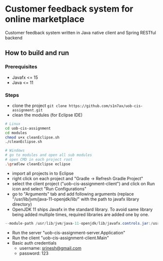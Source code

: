# Customer feedback system for online marketplace

Customer feedback system written in Java native client and Spring RESTful backend



## How to build and run

### Prerequisites
* Javafx <= 15
* Java <= 11

### Steps

* clone the project `git clone https://github.com/s1n7ax/uob-cis-assignment.git`
* clean the modules (for Eclipse IDE)

```bash
# Linux
cd uob-cis-assignment
cd modules
chmod u+x cleanEclipse.sh
./cleanEclipse.sh

# Windows
# go to modules and open all sub modules
# open CMD in each project root
.\gradlew cleanEclipse eclipse
```

* import all projects in to Eclipse
* right click on each project and "Gradle -> Refresh Gradle Project"
* select the client project ("uob-cis-assignment-client") and click on Run icon
and select "Run Configurations"
* go to "Arguments" tab and add following arguments (replace "/usr/lib/jvm/java-11-openjdk/lib/" with the path to javafx library directory)
* OpenJDK 11 ships Javafx in the standard library. To avoid same library being
  added multiple times, required libraries are added one by one.

```java
--module-path /usr/lib/jvm/java-11-openjdk/lib/javafx.controls.jar:/usr/lib/jvm/java-11-openjdk/lib/javafx.fxml.jar:/usr/lib/jvm/java-11-openjdk/lib/javafx.graphics.jar:/usr/lib/jvm/java-11-openjdk/lib/javafx.base.jar --add-modules javafx.controls,javafx.fxml
```

* Run the server "uob-cis-assignment-server.Application"
* Run the client "uob-cis-assignment-client.Main"
* Basic auth credentials
	* username: srinesh@gmail.com
	* password: 123
